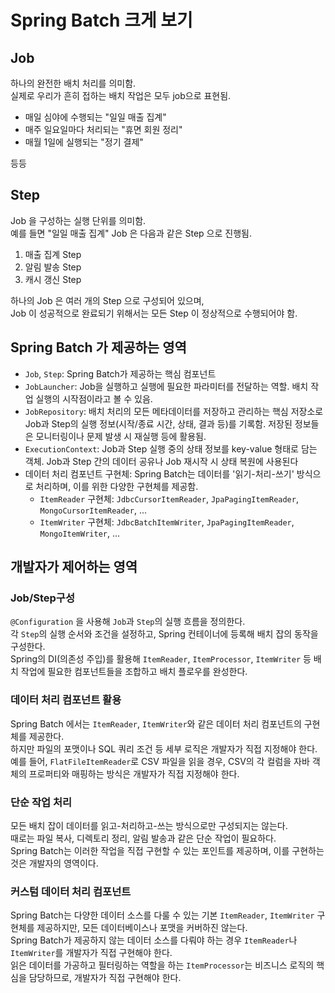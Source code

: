 # Spring Batch 크게 보기

## Job

하나의 완전한 배치 처리를 의미함.  
실제로 우리가 흔히 접하는 배치 작업은 모두 job으로 표현됨.

- 매일 심야에 수행되는 "일일 매출 집계"
- 매주 일요일마다 처리되는 "휴면 회원 정리"
- 매월 1일에 실행되는 "정기 결제"

등등

## Step

Job 을 구성하는 실행 단위를 의미함.  
예를 들면 "일일 매출 집계" Job 은 다음과 같은 Step 으로 진행됨.

1. 매출 집계 Step
2. 알림 발송 Step
3. 캐시 갱신 Step

하나의 Job 은 여러 개의 Step 으로 구성되어 있으며,  
Job 이 성공적으로 완료되기 위해서는 모든 Step 이 정상적으로 수행되어야 함.

## Spring Batch 가 제공하는 영역

- `Job`, `Step`: Spring Batch가 제공하는 핵심 컴포넌트
- `JobLauncher`: Job을 실행하고 실행에 필요한 파라미터를 전달하는 역할. 배치 작업 실행의 시작점이라고 볼 수 있음. 
- `JobRepository`: 배치 처리의 모든 메타데이터를 저장하고 관리하는 핵심 저장소로 Job과 Step의 실행 정보(시작/종료 시간, 상태, 결과 등)를 기록함. 저장된 정보들은 모니터링이나 문제 발생 시 재실행 등에 활용됨.
- `ExecutionContext`: Job과 Step 실행 중의 상태 정보를 key-value 형태로 담는 객체. Job과 Step 간의 데이터 공유나 Job 재시작 시 상태 복원에 사용된다 
- 데이터 처리 컴포넌트 구현체: Spring Batch는 데이터를 '읽기-처리-쓰기' 방식으로 처리하며, 이를 위한 다양한 구현체를 제공함.
  - `ItemReader` 구현체: `JdbcCursorItemReader`, `JpaPagingItemReader`, `MongoCursorItemReader`, ...
  - `ItemWriter` 구현체: `JdbcBatchItemWriter`, `JpaPagingItemReader`, `MongoItemWriter`, ...

## 개발자가 제어하는 영역

### Job/Step구성

`@Configuration` 을 사용해 `Job`과 `Step`의 실행 흐름을 정의한다.  
각 `Step`의 실행 순서와 조건을 설정하고, Spring 컨테이너에 등록해 배치 잡의 동작을 구성한다.  
Spring의 DI(의존성 주입)를 활용해 `ItemReader`, `ItemProcessor`, `ItemWriter` 등 배치 작업에 필요한 컴포넌트들을 조합하고 배치 플로우를 완성한다.  

### 데이터 처리 컴포넌트 활용

Spring Batch 에서는 `ItemReader`, `ItemWriter`와 같은 데이터 처리 컴포넌트의 구현체를 제공한다.    
하지만 파일의 포맷이나 SQL 쿼리 조건 등 세부 로직은 개발자가 직접 지정해야 한다.  
예를 들어, `FlatFileItemReader`로 CSV 파일을 읽을 경우, CSV의 각 컬럼을 자바 객체의 프로퍼티와 매핑하는 방식은 개발자가 직접 지정해야 한다.

### 단순 작업 처리

모든 배치 잡이 데이터를 읽고-처리하고-쓰는 방식으로만 구성되지는 않는다.  
때로는 파일 복사, 디렉토리 정리, 알림 발송과 같은 단순 작업이 필요하다.  
Spring Batch는 이러한 작업을 직접 구현할 수 있는 포인트를 제공하며, 이를 구현하는 것은 개발자의 영역이다.

### 커스텀 데이터 처리 컴포넌트

Spring Batch는 다양한 데이터 소스를 다룰 수 있는 기본 `ItemReader`, `ItemWriter` 구현체를 제공하지만, 모든 데이터베이스나 포맷을 커버하진 않는다.   
Spring Batch가 제공하지 않는 데이터 소스를 다뤄야 하는 경우 `ItemReader`나 `ItemWriter`를 개발자가 직접 구현해야 한다.  
읽은 데이터를 가공하고 필터링하는 역할을 하는 `ItemProcessor`는 비즈니스 로직의 핵심을 담당하므로, 개발자가 직접 구현해야 한다.
